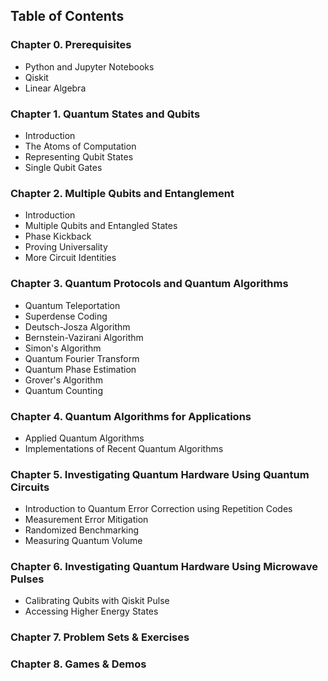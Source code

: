 ## Table of Contents
### Chapter 0. Prerequisites
- Python and Jupyter Notebooks
- Qiskit
- Linear Algebra
### Chapter 1. Quantum States and Qubits
- Introduction
- The Atoms of Computation
- Representing Qubit States
- Single Qubit Gates
### Chapter 2. Multiple Qubits and Entanglement
- Introduction
- Multiple Qubits and Entangled States
- Phase Kickback
- Proving Universality
- More Circuit Identities
### Chapter 3. Quantum Protocols and Quantum Algorithms
- Quantum Teleportation
- Superdense Coding
- Deutsch-Josza Algorithm
- Bernstein-Vazirani Algorithm
- Simon's Algorithm
- Quantum Fourier Transform
- Quantum Phase Estimation
- Grover's Algorithm
- Quantum Counting
### Chapter 4. Quantum Algorithms for Applications
- Applied Quantum Algorithms
- Implementations of Recent Quantum Algorithms
### Chapter 5. Investigating Quantum Hardware Using Quantum Circuits
- Introduction to Quantum Error Correction using Repetition Codes
- Measurement Error Mitigation
- Randomized Benchmarking
- Measuring Quantum Volume
### Chapter 6. Investigating Quantum Hardware Using Microwave Pulses
- Calibrating Qubits with Qiskit Pulse
- Accessing Higher Energy States
### Chapter 7. Problem Sets & Exercises
### Chapter 8. Games & Demos

